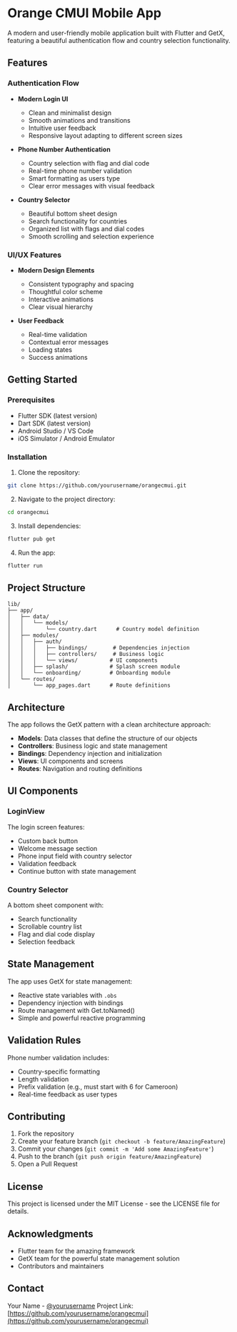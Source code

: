 # Orange CMUI Mobile App

A modern and user-friendly mobile application built with Flutter and GetX, featuring a beautiful authentication flow and country selection functionality.

## Features

### Authentication Flow
- **Modern Login UI**
  - Clean and minimalist design
  - Smooth animations and transitions
  - Intuitive user feedback
  - Responsive layout adapting to different screen sizes

- **Phone Number Authentication**
  - Country selection with flag and dial code
  - Real-time phone number validation
  - Smart formatting as users type
  - Clear error messages with visual feedback

- **Country Selector**
  - Beautiful bottom sheet design
  - Search functionality for countries
  - Organized list with flags and dial codes
  - Smooth scrolling and selection experience

### UI/UX Features
- **Modern Design Elements**
  - Consistent typography and spacing
  - Thoughtful color scheme
  - Interactive animations
  - Clear visual hierarchy

- **User Feedback**
  - Real-time validation
  - Contextual error messages
  - Loading states
  - Success animations

## Getting Started

### Prerequisites
- Flutter SDK (latest version)
- Dart SDK (latest version)
- Android Studio / VS Code
- iOS Simulator / Android Emulator

### Installation

1. Clone the repository:
```bash
git clone https://github.com/yourusername/orangecmui.git
```

2. Navigate to the project directory:
```bash
cd orangecmui
```

3. Install dependencies:
```bash
flutter pub get
```

4. Run the app:
```bash
flutter run
```

## Project Structure

```
lib/
├── app/
│   ├── data/
│   │   └── models/
│   │       └── country.dart      # Country model definition
│   ├── modules/
│   │   ├── auth/
│   │   │   ├── bindings/        # Dependencies injection
│   │   │   ├── controllers/     # Business logic
│   │   │   └── views/          # UI components
│   │   ├── splash/             # Splash screen module
│   │   └── onboarding/         # Onboarding module
│   └── routes/
│       └── app_pages.dart      # Route definitions
```

## Architecture

The app follows the GetX pattern with a clean architecture approach:

- **Models**: Data classes that define the structure of our objects
- **Controllers**: Business logic and state management
- **Bindings**: Dependency injection and initialization
- **Views**: UI components and screens
- **Routes**: Navigation and routing definitions

## UI Components

### LoginView
The login screen features:
- Custom back button
- Welcome message section
- Phone input field with country selector
- Validation feedback
- Continue button with state management

### Country Selector
A bottom sheet component with:
- Search functionality
- Scrollable country list
- Flag and dial code display
- Selection feedback

## State Management

The app uses GetX for state management:
- Reactive state variables with `.obs`
- Dependency injection with bindings
- Route management with Get.toNamed()
- Simple and powerful reactive programming

## Validation Rules

Phone number validation includes:
- Country-specific formatting
- Length validation
- Prefix validation (e.g., must start with 6 for Cameroon)
- Real-time feedback as user types

## Contributing

1. Fork the repository
2. Create your feature branch (`git checkout -b feature/AmazingFeature`)
3. Commit your changes (`git commit -m 'Add some AmazingFeature'`)
4. Push to the branch (`git push origin feature/AmazingFeature`)
5. Open a Pull Request

## License

This project is licensed under the MIT License - see the LICENSE file for details.

## Acknowledgments

- Flutter team for the amazing framework
- GetX team for the powerful state management solution
- Contributors and maintainers

## Contact

Your Name - [@yourusername](https://twitter.com/yourusername)
Project Link: [https://github.com/yourusername/orangecmui](https://github.com/yourusername/orangecmui)
